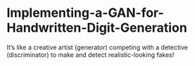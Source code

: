 # Implementing-a-GAN-for-Handwritten-Digit-Generation
It’s like a creative artist (generator) competing with a detective (discriminator) to make and detect realistic-looking fakes!
